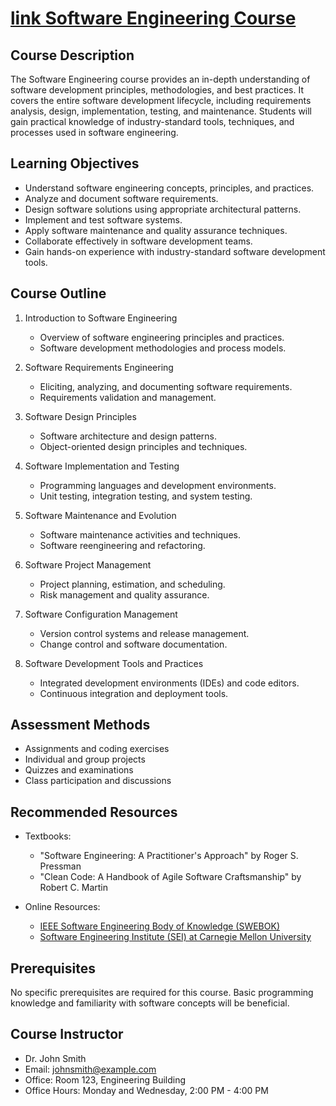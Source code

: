 # [link Software Engineering Course](image.md)

## Course Description

The Software Engineering course provides an in-depth understanding of software development principles, methodologies, and best practices. It covers the entire software development lifecycle, including requirements analysis, design, implementation, testing, and maintenance. Students will gain practical knowledge of industry-standard tools, techniques, and processes used in software engineering.

## Learning Objectives

- Understand software engineering concepts, principles, and practices.
- Analyze and document software requirements.
- Design software solutions using appropriate architectural patterns.
- Implement and test software systems.
- Apply software maintenance and quality assurance techniques.
- Collaborate effectively in software development teams.
- Gain hands-on experience with industry-standard software development tools.

## Course Outline

1. Introduction to Software Engineering
   - Overview of software engineering principles and practices.
   - Software development methodologies and process models.

2. Software Requirements Engineering
   - Eliciting, analyzing, and documenting software requirements.
   - Requirements validation and management.

3. Software Design Principles
   - Software architecture and design patterns.
   - Object-oriented design principles and techniques.

4. Software Implementation and Testing
   - Programming languages and development environments.
   - Unit testing, integration testing, and system testing.

5. Software Maintenance and Evolution
   - Software maintenance activities and techniques.
   - Software reengineering and refactoring.

6. Software Project Management
   - Project planning, estimation, and scheduling.
   - Risk management and quality assurance.

7. Software Configuration Management
   - Version control systems and release management.
   - Change control and software documentation.

8. Software Development Tools and Practices
   - Integrated development environments (IDEs) and code editors.
   - Continuous integration and deployment tools.

## Assessment Methods

- Assignments and coding exercises
- Individual and group projects
- Quizzes and examinations
- Class participation and discussions

## Recommended Resources

- Textbooks:
  - "Software Engineering: A Practitioner's Approach" by Roger S. Pressman
  - "Clean Code: A Handbook of Agile Software Craftsmanship" by Robert C. Martin

- Online Resources:
  - [IEEE Software Engineering Body of Knowledge (SWEBOK)](https://www.computer.org/education/bodies-of-knowledge/software-engineering)
  - [Software Engineering Institute (SEI) at Carnegie Mellon University](https://www.sei.cmu.edu)

## Prerequisites

No specific prerequisites are required for this course. Basic programming knowledge and familiarity with software concepts will be beneficial.

## Course Instructor

- Dr. John Smith
- Email: johnsmith@example.com
- Office: Room 123, Engineering Building
- Office Hours: Monday and Wednesday, 2:00 PM - 4:00 PM
